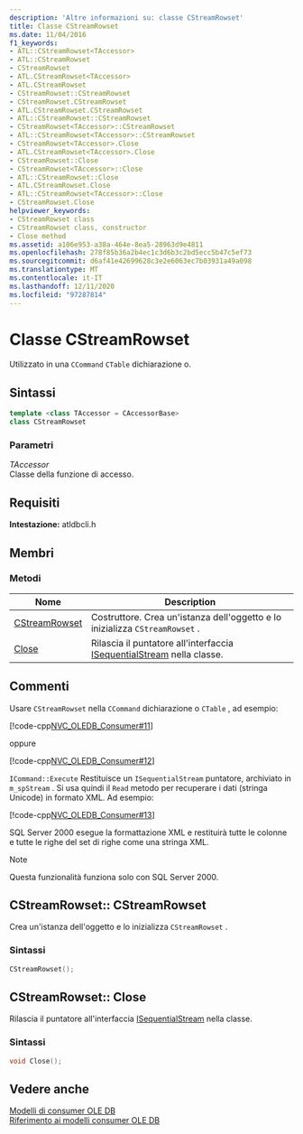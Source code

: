 ```yaml
---
description: 'Altre informazioni su: classe CStreamRowset'
title: Classe CStreamRowset
ms.date: 11/04/2016
f1_keywords:
- ATL::CStreamRowset<TAccessor>
- ATL::CStreamRowset
- CStreamRowset
- ATL.CStreamRowset<TAccessor>
- ATL.CStreamRowset
- CStreamRowset::CStreamRowset
- CStreamRowset.CStreamRowset
- ATL.CStreamRowset.CStreamRowset
- ATL::CStreamRowset::CStreamRowset
- CStreamRowset<TAccessor>::CStreamRowset
- ATL::CStreamRowset<TAccessor>::CStreamRowset
- CStreamRowset<TAccessor>.Close
- ATL.CStreamRowset<TAccessor>.Close
- CStreamRowset::Close
- CStreamRowset<TAccessor>::Close
- ATL::CStreamRowset::Close
- ATL.CStreamRowset.Close
- ATL::CStreamRowset<TAccessor>::Close
- CStreamRowset.Close
helpviewer_keywords:
- CStreamRowset class
- CStreamRowset class, constructor
- Close method
ms.assetid: a106e953-a38a-464e-8ea5-28963d9e4811
ms.openlocfilehash: 278f85b36a2b4ec1c3d6b3c2bd5ecc5b47c5ef73
ms.sourcegitcommit: d6af41e42699628c3e2e6063ec7b03931a49a098
ms.translationtype: MT
ms.contentlocale: it-IT
ms.lasthandoff: 12/11/2020
ms.locfileid: "97287814"
---
```

# <a name="cstreamrowset-class"></a>Classe CStreamRowset

Utilizzato in una `CCommand` `CTable` dichiarazione o.

## <a name="syntax"></a>Sintassi

```cpp
template <class TAccessor = CAccessorBase>
class CStreamRowset
```

### <a name="parameters"></a>Parametri

*TAccessor*<br/>
Classe della funzione di accesso.

## <a name="requirements"></a>Requisiti

**Intestazione:** atldbcli.h

## <a name="members"></a>Membri

### <a name="methods"></a>Metodi

| Nome | Description |
|-|-|
|[CStreamRowset](#cstreamrowset)|Costruttore. Crea un'istanza dell'oggetto e lo inizializza `CStreamRowset` .|
|[Close](#close)|Rilascia il puntatore all'interfaccia [ISequentialStream](/previous-versions/windows/desktop/ms718035(v=vs.85)) nella classe.|

## <a name="remarks"></a>Commenti

Usare `CStreamRowset` nella `CCommand` dichiarazione o `CTable` , ad esempio:

[!code-cpp[NVC_OLEDB_Consumer#11](../../data/oledb/codesnippet/cpp/cstreamrowset-class_1.cpp)]

oppure

[!code-cpp[NVC_OLEDB_Consumer#12](../../data/oledb/codesnippet/cpp/cstreamrowset-class_2.cpp)]

`ICommand::Execute` Restituisce un `ISequentialStream` puntatore, archiviato in `m_spStream` . Si usa quindi il `Read` metodo per recuperare i dati (stringa Unicode) in formato XML. Ad esempio:

[!code-cpp[NVC_OLEDB_Consumer#13](../../data/oledb/codesnippet/cpp/cstreamrowset-class_3.cpp)]

SQL Server 2000 esegue la formattazione XML e restituirà tutte le colonne e tutte le righe del set di righe come una stringa XML.

> [!NOTE]
> Questa funzionalità funziona solo con SQL Server 2000.

## <a name="cstreamrowsetcstreamrowset"></a><a name="cstreamrowset"></a> CStreamRowset:: CStreamRowset

Crea un'istanza dell'oggetto e lo inizializza `CStreamRowset` .

### <a name="syntax"></a>Sintassi

```cpp
CStreamRowset();
```

## <a name="cstreamrowsetclose"></a><a name="close"></a> CStreamRowset:: Close

Rilascia il puntatore all'interfaccia [ISequentialStream](/previous-versions/windows/desktop/ms718035(v=vs.85)) nella classe.

### <a name="syntax"></a>Sintassi

```cpp
void Close();
```

## <a name="see-also"></a>Vedere anche

[Modelli di consumer OLE DB](../../data/oledb/ole-db-consumer-templates-cpp.md)<br/>
[Riferimento ai modelli consumer OLE DB](../../data/oledb/ole-db-consumer-templates-reference.md)
